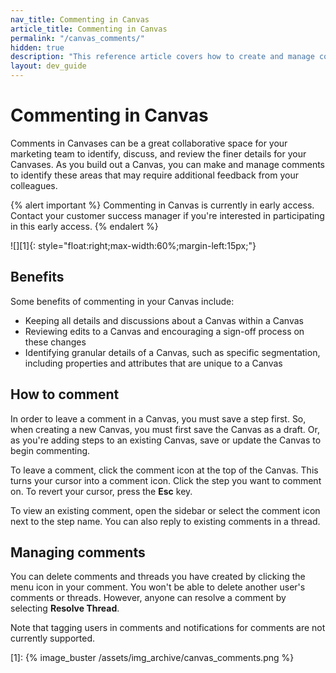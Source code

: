```yaml
---
nav_title: Commenting in Canvas
article_title: Commenting in Canvas
permalink: "/canvas_comments/"
hidden: true
description: "This reference article covers how to create and manage comments in your Canvases."
layout: dev_guide
---
```


# Commenting in Canvas

Comments in Canvases can be a great collaborative space for your marketing team to identify, discuss, and review the finer details for your Canvases. As you build out a Canvas, you can make and manage comments to identify these areas that may require additional feedback from your colleagues. 

{% alert important %}
Commenting in Canvas is currently in early access. Contact your customer success manager if you're interested in participating in this early access.
{% endalert %} 

![][1]{: style="float:right;max-width:60%;margin-left:15px;"}

## Benefits

Some benefits of commenting in your Canvas include:
- Keeping all details and discussions about a Canvas within a Canvas
- Reviewing edits to a Canvas and encouraging a sign-off process on these changes
- Identifying granular details of a Canvas, such as specific segmentation, including properties and attributes that are unique to a Canvas

## How to comment

In order to leave a comment in a Canvas, you must save a step first. So, when creating a new Canvas, you must first save the Canvas as a draft. Or, as you're adding steps to an existing Canvas, save or update the Canvas to begin commenting.

To leave a comment, click the <i class="fas fa-comment"></i> comment icon at the top of the Canvas. This turns your cursor into a comment icon. Click the step you want to comment on. To revert your cursor, press the **Esc** key.

To view an existing comment, open the sidebar or select the <i class="fas fa-comment"></i> comment icon next to the step name. You can also reply to existing comments in a thread. 

## Managing comments

You can delete comments and threads you have created by clicking the <i class="fa-solid fa-ellipsis-vertical"></i> menu icon in your comment. You won't be able to delete another user's comments or threads. However, anyone can resolve a comment by selecting **Resolve Thread**.

Note that tagging users in comments and notifications for comments are not currently supported.

[1]: {% image_buster /assets/img_archive/canvas_comments.png %}
